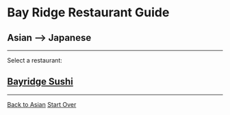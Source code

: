 # Bay Ridge Restaurant Guide
## Asian --> Japanese
---
Select a restaurant:
## [Bayridge Sushi](http://www.brsushi.com/)
---
[Back to Asian](../asian)
[Start Over](../home.md)